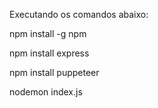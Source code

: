 Executando os comandos abaixo:

npm install -g npm

npm install express

npm install puppeteer

nodemon index.js

